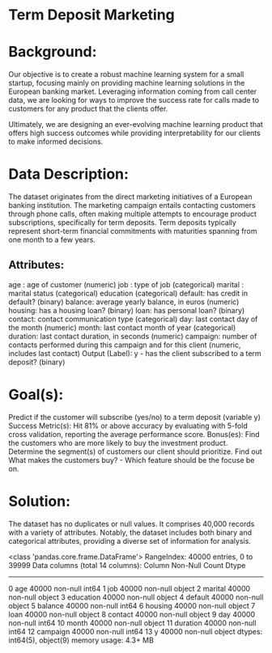  # Term Deposit Marketing

# Background:

Our objective is to create a robust machine learning system for a small startup, focusing mainly on providing machine learning solutions in the European banking market. Leveraging information coming from call center data, we are looking for ways to improve the success rate for calls made to customers for any product that the clients offer.

Ultimately, we are designing an ever-evolving machine learning product that offers high success outcomes while providing interpretability for our clients to make informed decisions.

# Data Description:
The dataset originates from the direct marketing initiatives of a European banking institution. The marketing campaign entails contacting customers through phone calls, often making multiple attempts to encourage product subscriptions, specifically for term deposits. Term deposits typically represent short-term financial commitments with maturities spanning from one month to a few years.

## Attributes:
 
 age : age of customer (numeric)
  job : type of job (categorical) 
  marital : marital status (categorical)
  education (categorical)
 default: has credit in default? (binary)
 balance: average yearly balance, in euros (numeric) 
 housing: has a housing loan? (binary)
 loan: has personal loan? (binary)
 contact: contact communication type (categorical) 
 day: last contact day of the month (numeric)
 month: last contact month of year (categorical)
 duration: last contact duration, in seconds (numeric)
 campaign: number of contacts performed during this campaign and for this client (numeric, includes last contact)
 Output (Label): y - has the client subscribed to a term deposit? (binary)
     
# Goal(s):
Predict if the customer will subscribe (yes/no) to a term deposit (variable y)
Success Metric(s): Hit 81% or above accuracy by evaluating with 5-fold cross validation, reporting the average performance score.
Bonus(es): Find the customers who are more likely to buy the investment product. Determine the segment(s) of customers our client should prioritize. Find out What makes the customers buy? - Which feature should be the focuse be on.

# Solution:

The dataset has no duplicates or null values. It comprises 40,000 records with a variety of attributes. Notably, the dataset includes both binary and categorical attributes, providing a diverse set of information for analysis.

<class 'pandas.core.frame.DataFrame'>
RangeIndex: 40000 entries, 0 to 39999
Data columns (total 14 columns):
   Column     Non-Null Count  Dtype 
---  ------     --------------  ----- 
 0   age        40000 non-null  int64 
 1   job        40000 non-null  object
 2   marital    40000 non-null  object
 3   education  40000 non-null  object
 4   default    40000 non-null  object
 5   balance    40000 non-null  int64 
 6   housing    40000 non-null  object
 7   loan       40000 non-null  object
 8   contact    40000 non-null  object
 9   day        40000 non-null  int64 
 10  month      40000 non-null  object
 11  duration   40000 non-null  int64 
 12  campaign   40000 non-null  int64 
 13  y          40000 non-null  object
dtypes: int64(5), object(9)
memory usage: 4.3+ MB




